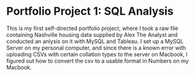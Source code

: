# Portfolio Project 1: SQL Analysis
This is my first self-directed portfolio project, where I took a raw file containing Nashville housing data supplied by Alex The Analyst and conducted an anlysis on it with MySQL and Tableau. I set up a MySQL Server on my personal computer, and since there is a known error with uploading CSVs with certain collation types to the server on Macbook, I figured out how to convert the csv to a usable format in Numbers on my Macbook.
